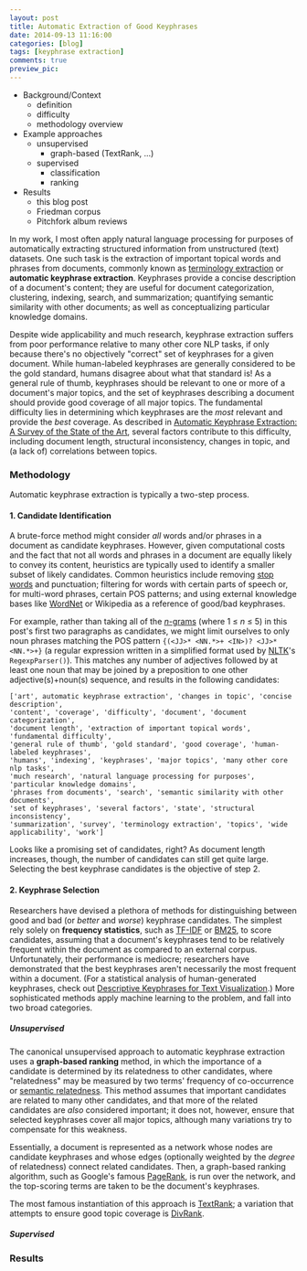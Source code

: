 ```yaml
---
layout: post
title: Automatic Extraction of Good Keyphrases
date: 2014-09-13 11:16:00
categories: [blog]
tags: [keyphrase extraction]
comments: true
preview_pic: 
---
```


- Background/Context
    + definition
    + difficulty
    + methodology overview
- Example approaches
    + unsupervised
        * graph-based (TextRank, ...)
    + supervised
        * classification
        * ranking
- Results
    + this blog post
    + Friedman corpus
    + Pitchfork album reviews

In my work, I most often apply natural language processing for purposes of automatically extracting structured information from unstructured (text) datasets. One such task is the extraction of important topical words and phrases from documents, commonly known as [terminology extraction](http://en.wikipedia.org/wiki/Terminology_extraction) or __automatic keyphrase extraction__. Keyphrases provide a concise description of a document's content; they are useful for document categorization, clustering, indexing, search, and summarization; quantifying semantic similarity with other documents; as well as conceptualizing particular knowledge domains.

Despite wide applicability and much research, keyphrase extraction suffers from poor performance relative to many other core NLP tasks, if only because there's no objectively "correct" set of keyphrases for a given document. While human-labeled keyphrases are generally considered to be the gold standard, humans disagree about what that standard is! As a general rule of thumb, keyphrases should be relevant to one or more of a document's major topics, and the set of keyphrases describing a document should provide good coverage of all major topics. The fundamental difficulty lies in determining which keyphrases are the _most_ relevant and provide the _best_ coverage. As described in [Automatic Keyphrase Extraction: A Survey of the State of the Art](http://www.hlt.utdallas.edu/~saidul/acl14.pdf), several factors contribute to this difficulty, including document length, structural inconsistency, changes in topic, and (a lack of) correlations between topics.

### Methodology

Automatic keyphrase extraction is typically a two-step process.

#### 1. Candidate Identification

A brute-force method might consider _all_ words and/or phrases in a document as candidate keyphrases. However, given computational costs and the fact that not all words and phrases in a document are equally likely to convey its content, heuristics are typically used to identify a smaller subset of likely candidates. Common heuristics include removing [stop words](http://en.wikipedia.org/wiki/Stop_words) and punctuation; filtering for words with certain parts of speech or, for multi-word phrases, certain POS patterns; and using external knowledge bases like [WordNet](http://wordnet.princeton.edu/) or Wikipedia as a reference of good/bad keyphrases.

For example, rather than taking all of the [_n_-grams](http://en.wikipedia.org/wiki/N-gram) (where 1 ≤ _n_ ≤ 5) in this post's first two paragraphs as candidates, we might limit ourselves to only noun phrases matching the POS pattern `{(<JJ>* <NN.*>+ <IN>)? <JJ>* <NN.*>+}` (a regular expression written in a simplified format used by [NLTK](http://www.nltk.org/)'s `RegexpParser()`). This matches any number of adjectives followed by at least one noun that may be joined by a preposition to one other adjective(s)+noun(s) sequence, and results in the following candidates:

```
['art', automatic keyphrase extraction', 'changes in topic', 'concise description',
'content', 'coverage', 'difficulty', 'document', 'document categorization',
'document length', 'extraction of important topical words', 'fundamental difficulty',
'general rule of thumb', 'gold standard', 'good coverage', 'human-labeled keyphrases',
'humans', 'indexing', 'keyphrases', 'major topics', 'many other core nlp tasks',
'much research', 'natural language processing for purposes', 'particular knowledge domains',
'phrases from documents', 'search', 'semantic similarity with other documents',
'set of keyphrases', 'several factors', 'state', 'structural inconsistency',
'summarization', 'survey', 'terminology extraction', 'topics', 'wide applicability', 'work']
```

Looks like a promising set of candidates, right? As document length increases, though, the number of candidates can still get quite large. Selecting the best keyphrase candidates is the objective of step 2.

#### 2. Keyphrase Selection

Researchers have devised a plethora of methods for distinguishing between good and bad (or _better_ and _worse_) keyphrase candidates. The simplest rely solely on __frequency statistics__, such as [TF-IDF](http://en.wikipedia.org/wiki/Tf%E2%80%93idf) or [BM25](http://en.wikipedia.org/wiki/Okapi_BM25), to score candidates, assuming that a document's keyphrases tend to be relatively frequent within the document as compared to an external corpus. Unfortunately, their performance is mediocre; researchers have demonstrated that the best keyphrases aren't necessarily the most frequent within a document. (For a statistical analysis of human-generated keyphrases, check out [Descriptive Keyphrases for Text Visualization](http://vis.stanford.edu/papers/keyphrases).) More sophisticated methods apply machine learning to the problem, and fall into two broad categories.

##### Unsupervised

The canonical unsupervised approach to automatic keyphrase extraction uses a __graph-based ranking__ method, in which the importance of a candidate is determined by its relatedness to other candidates, where "relatedness" may be measured by two terms' frequency of co-occurrence or [semantic relatedness](http://en.wikipedia.org/wiki/Semantic_similarity). This method assumes that important candidates are related to many other candidates, and that more of the related candidates are _also_ considered important; it does not, however, ensure that selected keyphrases cover all major topics, although many variations try to compensate for this weakness.

Essentially, a document is represented as a network whose nodes are candidate keyphrases and whose edges (optionally weighted by the _degree_ of relatedness) connect related candidates. Then, a graph-based ranking algorithm, such as Google's famous [PageRank](http://en.wikipedia.org/wiki/PageRank), is run over the network, and the top-scoring terms are taken to be the document's keyphrases.

The most famous instantiation of this approach is [TextRank](http://web.eecs.umich.edu/~mihalcea/papers/mihalcea.emnlp04.pdf); a variation that attempts to ensure good topic coverage is [DivRank](http://clair.si.umich.edu/~radev/papers/SIGKDD2010.pdf).





##### Supervised

### Results
































